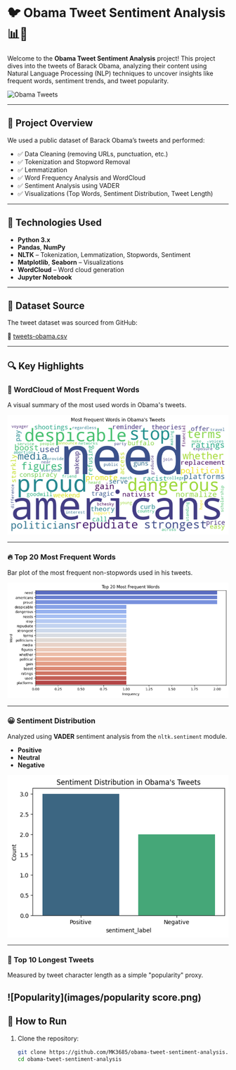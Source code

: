 # 🐦 Obama Tweet Sentiment Analysis 📊🧠

Welcome to the **Obama Tweet Sentiment Analysis** project! This project dives into the tweets of Barack Obama, analyzing their content using Natural Language Processing (NLP) techniques to uncover insights like frequent words, sentiment trends, and tweet popularity.

![Obama Tweets](https://upload.wikimedia.org/wikipedia/commons/8/8d/President_Barack_Obama.jpg)

---

## 🚀 Project Overview

We used a public dataset of Barack Obama’s tweets and performed:

- ✅ Data Cleaning (removing URLs, punctuation, etc.)
- ✅ Tokenization and Stopword Removal
- ✅ Lemmatization
- ✅ Word Frequency Analysis and WordCloud
- ✅ Sentiment Analysis using VADER
- ✅ Visualizations (Top Words, Sentiment Distribution, Tweet Length)

---

## 🧰 Technologies Used

- **Python 3.x**
- **Pandas**, **NumPy**
- **NLTK** – Tokenization, Lemmatization, Stopwords, Sentiment
- **Matplotlib**, **Seaborn** – Visualizations
- **WordCloud** – Word cloud generation
- **Jupyter Notebook**

---

## 📁 Dataset Source

The tweet dataset was sourced from GitHub:

📎 [tweets-obama.csv](https://raw.githubusercontent.com/kirenz/twitter-tweepy/main/tweets-obama.csv)

---

## 🔍 Key Highlights

### 📌 WordCloud of Most Frequent Words
A visual summary of the most used words in Obama's tweets.

![WordCloud](images/wordcloud.png)

---

### 🔥 Top 20 Most Frequent Words

Bar plot of the most frequent non-stopwords used in his tweets.

![Top Words](images/top_words.png)

---

### 😀 Sentiment Distribution

Analyzed using **VADER** sentiment analysis from the `nltk.sentiment` module.

- **Positive**
- **Neutral**
- **Negative**

![Sentiment Distribution](images/sentiment_dist.png)

---

### 📝 Top 10 Longest Tweets

Measured by tweet character length as a simple "popularity" proxy.

![Popularity](images/popularity score.png)
---

## 🧪 How to Run

1. Clone the repository:
   ```bash
   git clone https://github.com/MK3685/obama-tweet-sentiment-analysis.git
   cd obama-tweet-sentiment-analysis
